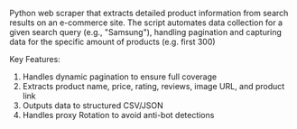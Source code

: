 Python web scraper that extracts detailed product information from search results on an e-commerce site. The script automates data collection for a given search query (e.g., "Samsung"), handling pagination and capturing data for the specific amount of products (e.g. first 300)

Key Features:
1. Handles dynamic pagination to ensure full coverage
2. Extracts product name, price, rating, reviews, image URL, and product link
3. Outputs data to structured CSV/JSON
4. Handles proxy Rotation to avoid anti-bot detections
